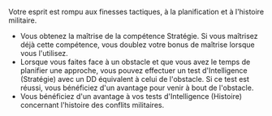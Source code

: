 ﻿---
id: general_feats_fr.md#stratège
name: Stratège
---
Votre esprit est rompu aux finesses tactiques, à la planification et à l'histoire militaire.

* Vous obtenez la maîtrise de la compétence Stratégie. Si vous maîtrisez déjà cette compétence, vous doublez votre bonus de maîtrise lorsque vous l'utilisez.
* Lorsque vous faites face à un obstacle et que vous avez le temps de planifier une approche, vous pouvez effectuer un test d'Intelligence (Stratégie) avec un DD équivalent à celui de l'obstacle. Si ce test est réussi, vous bénéficiez d'un avantage pour venir à bout de l'obstacle.
* Vous bénéficiez d'un avantage à vos tests d'Intelligence (Histoire) concernant l'histoire des conflits militaires.


